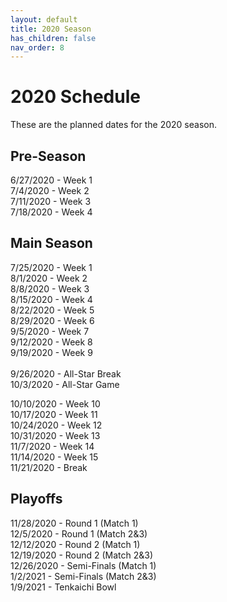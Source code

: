 ```yaml
---
layout: default
title: 2020 Season
has_children: false
nav_order: 8
---
```


# 2020 Schedule 
These are the planned dates for the 2020 season. 

## Pre-Season
6/27/2020 - Week 1<br />
7/4/2020 - Week 2<br />
7/11/2020 - Week 3<br />
7/18/2020 - Week 4<br />

## Main Season
7/25/2020 - Week 1<br />
8/1/2020 - Week 2<br />
8/8/2020 - Week 3<br />
8/15/2020 - Week 4<br />
8/22/2020 - Week 5<br />
8/29/2020 - Week 6<br />
9/5/2020 - Week 7<br />
9/12/2020 - Week 8<br />
9/19/2020 - Week 9<br />
<br />
9/26/2020 - All-Star Break<br />
10/3/2020 - All-Star Game<br />

10/10/2020 - Week 10<br />
10/17/2020 - Week 11<br />
10/24/2020 - Week 12<br />
10/31/2020 - Week 13<br />
11/7/2020 - Week 14<br />
11/14/2020 - Week 15<br />
11/21/2020 - Break<br />

## Playoffs

11/28/2020 - Round 1 (Match 1)<br />
12/5/2020 - Round 1 (Match 2&3)<br />
12/12/2020 - Round 2 (Match 1)<br />
12/19/2020 - Round 2 (Match 2&3)<br />
12/26/2020 - Semi-Finals (Match 1)<br />
1/2/2021 - Semi-Finals (Match 2&3)<br />
1/9/2021 - Tenkaichi Bowl<br />

